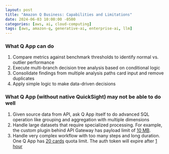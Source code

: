 ```yaml
---
layout: post
title: "Amazon Q Business: Capabilities and Limitations"
date: 2024-06-03 10:00:00 -0500
categories: [aws, ai, cloud-computing]
tags: [aws, amazon-q, generative-ai, enterprise-ai, llm]
---
```


### What Q App can do

1. Compare metrics against benchmark thresholds to identify normal vs. outlier performance
2. Execute multi-branch decision tree analysis based on conditional logic
3. Consolidate findings from multiple analysis paths card input and remove duplicates
4. Apply simple logic to make data-driven decisions

### What Q App (without native QuickSight) may not be able to do well

1. Given source data from API, ask Q App itself to do advanced SQL operation like grouping and aggregation with multiple dimensions
2. Handle large datasets that require specialized processing. For example, the custom plugin behind API Gateway has payload limit of [10 MB](https://docs.aws.amazon.com/apigateway/latest/developerguide/limits.html).
3. Handle very complex workflow with too many steps and long duration. One Q App has [20 cards](https://docs.aws.amazon.com/amazonq/latest/qbusiness-ug/quotas-regions.html#limits) quota limit. The auth token will expire after [1 hour](https://docs.aws.amazon.com/amazonq/latest/qbusiness-ug/using-web-experience.html#Web-logout)

